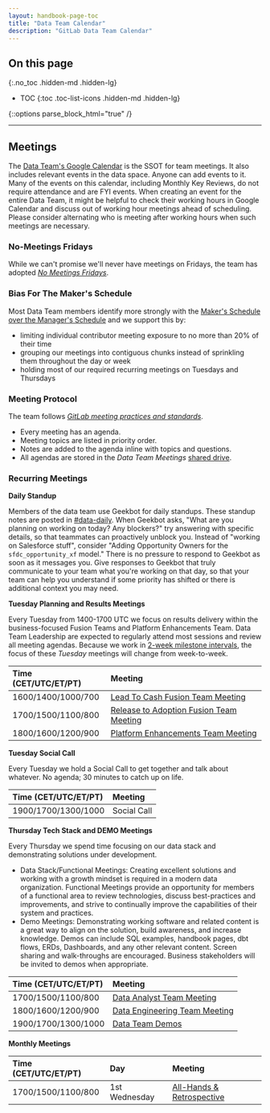 ```yaml
---
layout: handbook-page-toc
title: "Data Team Calendar"
description: "GitLab Data Team Calendar"
---
```


## On this page
{:.no_toc .hidden-md .hidden-lg}

- TOC
{:toc .toc-list-icons .hidden-md .hidden-lg}

{::options parse_block_html="true" /}

---

## Meetings

The [Data Team's Google Calendar](https://calendar.google.com/calendar?cid=Z2l0bGFiLmNvbV9kN2RsNDU3ZnJyOHA1OHBuM2s2M2VidW84b0Bncm91cC5jYWxlbmRhci5nb29nbGUuY29t) is the SSOT for team meetings.
It also includes relevant events in the data space.
Anyone can add events to it.
Many of the events on this calendar, including Monthly Key Reviews, do not require attendance and are FYI events.
When creating an event for the entire Data Team, it might be helpful to check their working hours in Google Calendar and discuss out of working hour meetings ahead of scheduling. Please consider alternating who is meeting after working hours when such meetings are necessary.

### No-Meetings Fridays

While we can't promise we'll never have meetings on Fridays, the team has adopted _[No Meetings Fridays](/handbook/communication/#no-meetings-fridays)_.

### Bias For The Maker's Schedule

Most Data Team members identify more strongly with the [Maker's Schedule over the Manager's Schedule](http://www.paulgraham.com/makersschedule.html) and we support this by:

- limiting individual contributor meeting exposure to no more than 20% of their time
- grouping our meetings into contiguous chunks instead of sprinkling them throughout the day or week
- holding most of our required recurring meetings on Tuesdays and Thursdays

### Meeting Protocol

The team follows _[GitLab meeting practices and standards](https://about.gitlab.com/company/culture/all-remote/meetings/)_.

- Every meeting has an agenda.
- Meeting topics are listed in priority order.
- Notes are added to the agenda inline with topics and questions.
- All agendas are stored in the _Data Team Meetings_ [shared drive](https://drive.google.com/drive/folders/1qXrwhZZWnFTl4GSQwv3H4hwCFD-V7LE9).

### Recurring Meetings

**Daily Standup**

Members of the data team use Geekbot for daily standups.
These standup notes are posted in [#data-daily](https://gitlab.slack.com/archives/CGG0VRJJ0/p1553619142000700).
When Geekbot asks, "What are you planning on working on today? Any blockers?" try answering with specific details, so that teammates can proactively unblock you.
Instead of "working on Salesforce stuff", consider "Adding Opportunity Owners for the `sfdc_opportunity_xf` model."
There is no pressure to respond to Geekbot as soon as it messages you.
Give responses to Geekbot that truly communicate to your team what you're working on that day, so that your team can help you understand if some priority has shifted or there is additional context you may need.

**Tuesday Planning and Results Meetings**

Every Tuesday from 1400-1700 UTC we focus on results delivery within the business-focused Fusion Teams and Platform Enhancements Team.
Data Team Leadership are expected to regularly attend most sessions and review all meeting agendas.
Because we work in [2-week milestone intervals](handbook/business-ops/data-team/how-we-work/#milestone-planning), the focus of these _Tuesday_ meetings will change from week-to-week.

| Time (CET/UTC/ET/PT) | Meeting                                                                                                                                |
| :------------------- | :------------------------------------------------------------------------------------------------------------------------------------- |
| 1600/1400/1000/700   | [Lead To Cash Fusion Team Meeting](https://docs.google.com/document/d/1VaRo9qJvmG6YAR1pSAoetCqop2c807K6fjL2S9pIxGg/edit?usp=sharing)   |
| 1700/1500/1100/800   | [Release to Adoption Fusion Team Meeting](https://docs.google.com/document/d/1cANv4hvrIt2V66yRJztzb_2tuDYOx1ashEzD2G69NbE/edit)        |
| 1800/1600/1200/900   | [Platform Enhancements Team Meeting](https://docs.google.com/document/d/1TkGOpvMdO2uP3HQh4ySg_Wv1WLBPgxiEpOn-76GbrDc/edit?usp=sharing) |

**Tuesday Social Call**

Every Tuesday we hold a Social Call to get together and talk about whatever. No agenda; 30 minutes to catch up on life.

| Time (CET/UTC/ET/PT) | Meeting     |
| :------------------- | :---------- |
| 1900/1700/1300/1000  | Social Call |

**Thursday Tech Stack and DEMO Meetings**

Every Thursday we spend time focusing on our data stack and demonstrating solutions under development.

- Data Stack/Functional Meetings: Creating excellent solutions and working with a growth mindset is required in a modern data organization. Functional Meetings provide an opportunity for members of a functional area to review technologies, discuss best-practices and improvements, and strive to continually improve the capabilities of their system and practices.
- Demo Meetings: Demonstrating working software and related content is a great way to align on the solution, build awareness, and increase knowledge. Demos can include SQL examples, handbook pages, dbt flows, ERDs, Dashboards, and any other relevant content. Screen sharing and walk-throughs are encouraged. Business stakeholders will be invited to demos when appropriate.

| Time (CET/UTC/ET/PT) | Meeting                                                                                                               |
| :------------------- | :-------------------------------------------------------------------------------------------------------------------- |
| 1700/1500/1100/800   | [Data Analyst Team Meeting](https://docs.google.com/document/d/1jOBjCY9-Fp655byvyaPom5Y8a0vH8xvdRrsxz95xfdU/edit)     |
| 1800/1600/1200/900   | [Data Engineering Team Meeting](https://docs.google.com/document/d/1J6yPgnEpr2VXz2LFXNNA4w39UBaibtBrx8qE69H_xQY/edit) |
| 1900/1700/1300/1000  | [Data Team Demos](https://docs.google.com/document/d/1XBAj5x0WziLpqTyGRRu3CsMTDyYx5vDYuBOqqjONbSQ/edit?usp=sharing)   |

**Monthly Meetings**

| Time (CET/UTC/ET/PT) | Day           | Meeting                                                                                                                       |
| :------------------- | :------------ | :---------------------------------------------------------------------------------------------------------------------------- |
| 1700/1500/1100/800   | 1st Wednesday | [All-Hands & Retrospective](https://docs.google.com/document/d/1tAx1K6wt2ufZglzBdJsiIAuYD4B0pKZK9ABckwHD6u8/edit?usp=sharing) |
